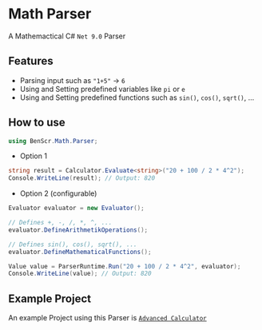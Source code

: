 # Math Parser
A Mathemactical C# `Net 9.0` Parser

## Features
- Parsing input such as `"1+5"` -> `6`
- Using and Setting predefined variables like `pi` or `e`
- Using and Setting predefined functions such as `sin()`, `cos()`, `sqrt()`, ...

## How to use
```csharp
using BenScr.Math.Parser;
```

- Option 1
```csharp
string result = Calculator.Evaluate<string>("20 + 100 / 2 * 4^2");
Console.WriteLine(result); // Output: 820
```

- Option 2 (configurable)
```csharp
Evaluator evaluator = new Evaluator();

// Defines +, -, /, *, ^, ...
evaluator.DefineArithmetikOperations();

// Defines sin(), cos(), sqrt(), ...
evaluator.DefineMathematicalFunctions();

Value value = ParserRuntime.Run("20 + 100 / 2 * 4^2", evaluator);
Console.WriteLine(value); // Output: 820
```

## Example Project
An example Project using this Parser is [`Advanced Calculator`](https://github.com/Ben-Scr/AdvancedCalculator)
